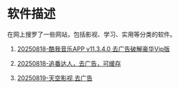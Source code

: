 # 软件描述

在网上搜罗了一些网站，包括影视、学习、实用等分类的软件。

1. [20250818-酷我音乐APP v11.3.4.0 去广告破解豪华Vip版]([url](https://github.com/lilei317/Account_Description/blob/main/0818-KW_Music.md))

2. [20250818-追番达人，去广告，可缓存]([url](https://github.com/lilei317/Account_Description/blob/main/0818-TKYS.md))

3. [20250819-天空影视,去广告]([url](https://github.com/lilei317/Account_Description/blob/main/0818-TKYS.md))
